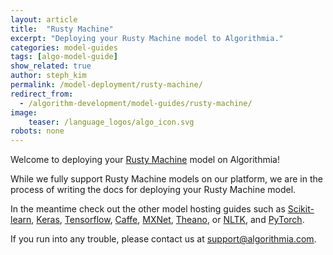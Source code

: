 ```yaml
---
layout: article
title:  "Rusty Machine"
excerpt: "Deploying your Rusty Machine model to Algorithmia."
categories: model-guides
tags: [algo-model-guide]
show_related: true
author: steph_kim
permalink: /model-deployment/rusty-machine/
redirect_from:
  - /algorithm-development/model-guides/rusty-machine/
image:
    teaser: /language_logos/algo_icon.svg
robots: none
---
```


Welcome to deploying your <a href="https://github.com/AtheMathmo/rusty-machine">Rusty Machine</a> model on Algorithmia!

While we fully support Rusty Machine models on our platform, we are in the process of writing the docs for deploying your Rusty Machine model.

In the meantime check out the other model hosting guides such as <a href="{{site.baseurl}}/model-deployment/scikit">Scikit-learn</a>, <a href="{{site.baseurl}}/model-deployment/keras">Keras</a>, <a href="{{site.baseurl}}/model-deployment/tensorflow">Tensorflow</a>, <a href="{{site.baseurl}}/model-deployment/caffe">Caffe</a>, <a href="{{site.baseurl}}/model-deployment/mxnet">MXNet</a>, <a href="{{site.baseurl}}/model-deployment/theano">Theano</a>, or <a href="{{site.baseurl}}/model-deployment/nltk">NLTK</a>, and <a href="{{site.baseurl}}/model-deployment/pytorch">PyTorch</a>.

If you run into any trouble, please contact us at <a href="mailto:support@algorithmia.com">support@algorithmia.com</a>.
